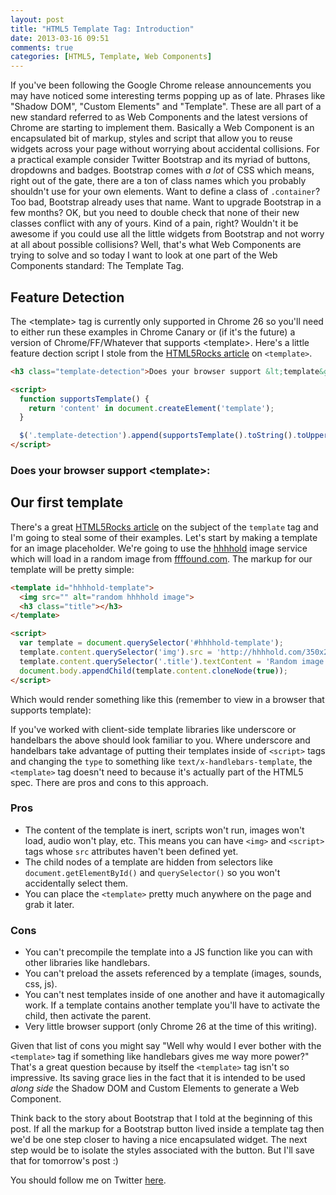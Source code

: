 ```yaml
---
layout: post
title: "HTML5 Template Tag: Introduction"
date: 2013-03-16 09:51
comments: true
categories: [HTML5, Template, Web Components]
---
```


If you've been following the Google Chrome release announcements you may have noticed some interesting terms popping up as of late. Phrases like "Shadow DOM", "Custom Elements" and "Template". These are all part of a new standard referred to as Web Components and the latest versions of Chrome are starting to implement them. Basically a Web Component is an encapsulated bit of markup, styles and script that allow you to reuse widgets across your page without worrying about accidental collisions. For a practical example consider Twitter Bootstrap and its myriad of buttons, dropdowns and badges. Bootstrap comes with *a lot* of CSS which means, right out of the gate, there are a ton of class names which you probably shouldn't use for your own elements. Want to define a class of `.container`? Too bad, Bootstrap already uses that name. Want to upgrade Bootstrap in a few months? OK, but you need to double check that none of their new classes conflict with any of yours. Kind of a pain, right? Wouldn't it be awesome if you could use all the little widgets from Bootstrap and not worry at all about possible collisions? Well, that's what Web Components are trying to solve and so today I want to look at one part of the Web Components standard: The Template Tag.

<!--more-->

## Feature Detection

The &lt;template&gt; tag is currently only supported in Chrome 26 so you'll need to either run these examples in Chrome Canary or (if it's the future) a version of Chrome/FF/Whatever that supports &lt;template&gt;. Here's a little feature dection script I stole from the [HTML5Rocks article](http://www.html5rocks.com/en/tutorials/webcomponents/template/) on `<template>`.

``` html
<h3 class="template-detection">Does your browser support &lt;template&gt;: </h3>

<script>
  function supportsTemplate() {
    return 'content' in document.createElement('template');
  }

  $('.template-detection').append(supportsTemplate().toString().toUpperCase());
</script>
```

<h3 class="template-detection">Does your browser support &lt;template&gt;: </h3>

<script>
  function supportsTemplate() {
    return 'content' in document.createElement('template');
  }

  $('.template-detection').append(supportsTemplate().toString().toUpperCase());
</script>

## Our first template

There's a great [HTML5Rocks article](http://www.html5rocks.com/en/tutorials/webcomponents/template/) on the subject of the `template` tag and I'm going to steal some of their examples. 
Let's start by making a template for an image placeholder. We're going to use the [hhhhold](http://hhhhold.com/) image service which will load in a random image from [ffffound.com](http://ffffound.com). The markup for our template will be pretty simple:

``` html
<template id="hhhhold-template">
  <img src="" alt="random hhhhold image">
  <h3 class="title"></h3>
</template>

<script>
  var template = document.querySelector('#hhhhold-template');
  template.content.querySelector('img').src = 'http://hhhhold.com/350x200';
  template.content.querySelector('.title').textContent = 'Random image from hhhhold.com'
  document.body.appendChild(template.content.cloneNode(true));
</script>
```

Which would render something like this (remember to view in a browser that supports template):

<div id="hhhold-container"></div>
<template id="hhhhold-template">
  <img src="" alt="random hhhhold image">
  <h3 class="title"></h3>
</template>

<script>
  var template = document.querySelector('#hhhhold-template');
  template.content.querySelector('img').src = 'http://hhhhold.com/350x200';
  template.content.querySelector('.title').textContent = 'Random image from hhhhold.com'
  document.querySelector('#hhhold-container').appendChild(template.content.cloneNode(true));
</script>

If you've worked with client-side template libraries like underscore or handelbars the above should look familiar to you. Where underscore and handelbars take advantage of putting their templates inside of `<script>` tags and changing the `type` to something like `text/x-handlebars-template`, the `<template>` tag doesn't need to because it's actually part of the HTML5 spec. There are pros and cons to this approach.

### Pros

- The content of the template is inert, scripts won't run, images won't load, audio won't play, etc. This means you can have `<img>` and `<script>` tags whose `src` attributes haven't been defined yet.
- The child nodes of a template are hidden from selectors like `document.getElementById()` and `querySelector()` so you won't accidentally select them.
- You can place the `<template>` pretty much anywhere on the page and grab it later.

### Cons

- You can't precompile the template into a JS function like you can with other libraries like handlebars.
- You can't preload the assets referenced by a template (images, sounds, css, js).
- You can't nest templates inside of one another and have it automagically work. If a template contains another template you'll have to activate the child, then activate the parent.
- Very little browser support (only Chrome 26 at the time of this writing).

Given that list of cons you might say "Well why would I ever bother with the `<template>` tag if something like handlebars gives me way more power?" That's a great question because by itself the `<template>` tag isn't so impressive. Its saving grace lies in the fact that it is intended to be used *along side* the Shadow DOM and Custom Elements to generate a Web Component.

Think back to the story about Bootstrap that I told at the beginning of this post. If all the markup for a Bootstrap button lived inside a template tag then we'd be one step closer to having a nice encapsulated widget. The next step would be to isolate the styles associated with the button. But I'll save that for tomorrow's post :)

You should follow me on Twitter [here](http://twitter.com/rob_dodson).